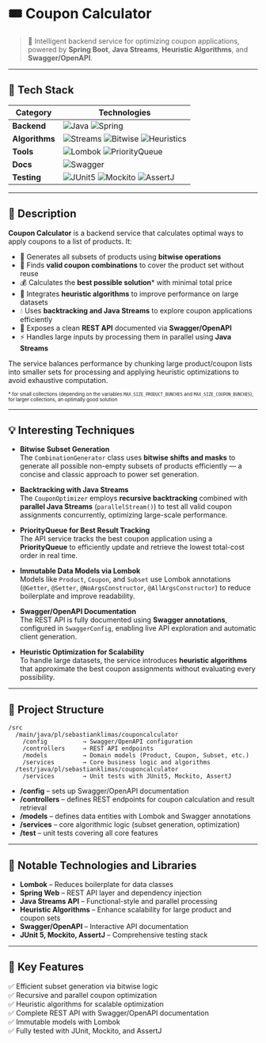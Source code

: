 # 🎟️ Coupon Calculator

> 🧮 Intelligent backend service for optimizing coupon applications, powered by **Spring Boot**, **Java Streams**, **Heuristic Algorithms**, and **Swagger/OpenAPI**.

---

## 🚀 Tech Stack

| Category       | Technologies                                                                                                                                                                                                                                                                                     |
|----------------|--------------------------------------------------------------------------------------------------------------------------------------------------------------------------------------------------------------------------------------------------------------------------------------------------|
| **Backend**    | ![Java](https://img.shields.io/badge/Java-ED8B00?style=for-the-badge&logo=java&logoColor=white) ![Spring](https://img.shields.io/badge/Spring-6DB33F?style=for-the-badge&logo=spring&logoColor=white)                                                                                            |
| **Algorithms** | ![Streams](https://img.shields.io/badge/Java_Streams-007396?style=for-the-badge&logo=openjdk&logoColor=white) ![Bitwise](https://img.shields.io/badge/Bitwise_Operations-2E86C1?style=for-the-badge) ![Heuristics](https://img.shields.io/badge/Heuristic_Algorithms-F39C12?style=for-the-badge) |
| **Tools**      | ![Lombok](https://img.shields.io/badge/Lombok-A50?style=for-the-badge) ![PriorityQueue](https://img.shields.io/badge/PriorityQueue-34495E?style=for-the-badge)                                                                                                                                   |
| **Docs**       | ![Swagger](https://img.shields.io/badge/Swagger-85EA2D?style=for-the-badge&logo=swagger&logoColor=black)                                                                                                                                                                                         |
| **Testing**    | ![JUnit5](https://img.shields.io/badge/JUnit5-25A162?style=for-the-badge) ![Mockito](https://img.shields.io/badge/Mockito-46B6AC?style=for-the-badge) ![AssertJ](https://img.shields.io/badge/AssertJ-0069C0?style=for-the-badge)                                                                |

---

## 📝 Description

**Coupon Calculator** is a backend service that calculates optimal ways to apply coupons to a list of products. It:

- 🧩 Generates all subsets of products using **bitwise operations**
- 🔄 Finds **valid coupon combinations** to cover the product set without reuse
- 💰 Calculates the **best possible solution*** with minimal total price
- 🎯 Integrates **heuristic algorithms** to improve performance on large datasets
- 💧 Uses **backtracking and Java Streams** to explore coupon applications efficiently
- 📄 Exposes a clean **REST API** documented via **Swagger/OpenAPI**
- ⚡ Handles large inputs by processing them in parallel using **Java Streams**

The service balances performance by chunking large product/coupon lists into smaller sets for processing and applying
heuristic optimizations to avoid exhaustive computation.

<sub><sup>* for small collections (depending on the variables `MAX_SIZE_PRODUCT_BUNCHES` and `MAX_SIZE_COUPON_BUNCHES`),
for larger collections, an optimally good solution</sup></sub>

---

## 💡 Interesting Techniques

- **Bitwise Subset Generation**  
  The `CombinationGenerator` class uses **bitwise shifts and masks** to generate all possible non-empty subsets of
  products efficiently — a concise and classic approach to power set generation.

- **Backtracking with Java Streams**  
  The `CouponOptimizer` employs **recursive backtracking** combined with **parallel Java Streams** (`parallelStream()`)
  to test all valid coupon assignments concurrently, optimizing large-scale performance.

- **PriorityQueue for Best Result Tracking**  
  The API service tracks the best coupon application using a **PriorityQueue** to efficiently update and retrieve the
  lowest total-cost order in real time.

- **Immutable Data Models via Lombok**  
  Models like `Product`, `Coupon`, and `Subset` use Lombok annotations (`@Getter`, `@Setter`, `@NoArgsConstructor`,
  `@AllArgsConstructor`) to reduce boilerplate and improve readability.

- **Swagger/OpenAPI Documentation**  
  The REST API is fully documented using **Swagger annotations**, configured in `SwaggerConfig`, enabling live API
  exploration and automatic client generation.

- **Heuristic Optimization for Scalability**  
  To handle large datasets, the service introduces **heuristic algorithms** that approximate the best coupon assignments
  without evaluating every possibility.

---

## 🧩 Project Structure

```
/src
  /main/java/pl/sebastianklimas/couponcalculator
    /config          → Swagger/OpenAPI configuration
    /controllers     → REST API endpoints
    /models          → Domain models (Product, Coupon, Subset, etc.)
    /services        → Core business logic and algorithms
  /test/java/pl/sebastianklimas/couponcalculator
    /services        → Unit tests with JUnit5, Mockito, AssertJ
```

- **/config** – sets up Swagger/OpenAPI documentation
- **/controllers** – defines REST endpoints for coupon calculation and result retrieval
- **/models** – defines data entities with Lombok and Swagger annotations
- **/services** – core algorithmic logic (subset generation, optimization)
- **/test** – unit tests covering all core features

---

## 🏫 Notable Technologies and Libraries

- **Lombok** – Reduces boilerplate for data classes
- **Spring Web** – REST API layer and dependency injection
- **Java Streams API** – Functional-style and parallel processing
- **Heuristic Algorithms** – Enhance scalability for large product and coupon sets
- **Swagger/OpenAPI** – Interactive API documentation
- **JUnit 5, Mockito, AssertJ** – Comprehensive testing stack

---

## 🧠 Key Features

✅ Efficient subset generation via bitwise logic  
✅ Recursive and parallel coupon optimization  
✅ Heuristic algorithms for scalable optimization  
✅ Complete REST API with Swagger/OpenAPI documentation  
✅ Immutable models with Lombok  
✅ Fully tested with JUnit, Mockito, and AssertJ
